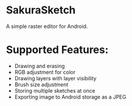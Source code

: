 # SakuraSketch
A simple raster editor for Android.

# Supported Features:
- Drawing and erasing
- RGB adjustment for color
- Drawing layers with layer visibility
- Brush size adjustment
- Storing multiple sketches at once
- Exporting image to Android storage as a JPEG
